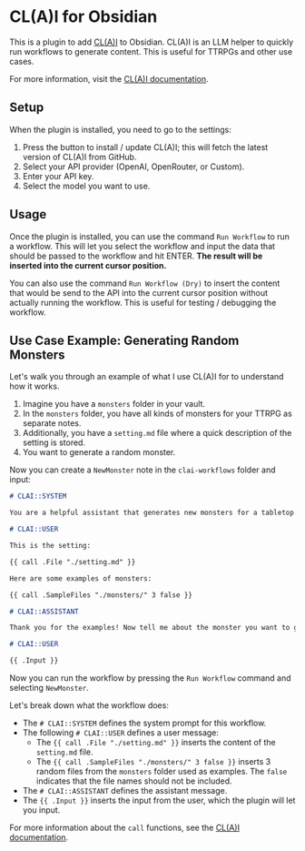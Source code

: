 # CL(A)I for Obsidian

This is a plugin to add [CL(A)I](https://github.com/BigJk/clai) to Obsidian. CL(A)I is an LLM helper to quickly run workflows to generate content. This is useful for TTRPGs and other use cases.

For more information, visit the [CL(A)I documentation](https://github.com/BigJk/clai).

## Setup

When the plugin is installed, you need to go to the settings:
1. Press the button to install / update CL(A)I; this will fetch the latest version of CL(A)I from GitHub.
2. Select your API provider (OpenAI, OpenRouter, or Custom).
3. Enter your API key.
4. Select the model you want to use.

## Usage

Once the plugin is installed, you can use the command `Run Workflow` to run a workflow. This will let you select the workflow and input the data that should be passed to the workflow and hit ENTER. **The result will be inserted into the current cursor position.**

You can also use the command `Run Workflow (Dry)` to insert the content that would be send to the API into the current cursor position without actually running the workflow. This is useful for testing / debugging the workflow.

## Use Case Example: Generating Random Monsters

Let's walk you through an example of what I use CL(A)I for to understand how it works.

1. Imagine you have a `monsters` folder in your vault.
2. In the `monsters` folder, you have all kinds of monsters for your TTRPG as separate notes.
3. Additionally, you have a `setting.md` file where a quick description of the setting is stored.
4. You want to generate a random monster.

Now you can create a `NewMonster` note in the `clai-workflows` folder and input:

```markdown
# CLAI::SYSTEM

You are a helpful assistant that generates new monsters for a tabletop roleplaying game. You will generate a new monster based on the given input.

# CLAI::USER

This is the setting:

{{ call .File "./setting.md" }}

Here are some examples of monsters:

{{ call .SampleFiles "./monsters/" 3 false }}

# CLAI::ASSISTANT

Thank you for the examples! Now tell me about the monster you want to generate.

# CLAI::USER

{{ .Input }}
```

Now you can run the workflow by pressing the `Run Workflow` command and selecting `NewMonster`.

Let's break down what the workflow does:

- The `# CLAI::SYSTEM` defines the system prompt for this workflow.
- The following `# CLAI::USER` defines a user message:
  - The `{{ call .File "./setting.md" }}` inserts the content of the `setting.md` file.
  - The `{{ call .SampleFiles "./monsters/" 3 false }}` inserts 3 random files from the `monsters` folder used as examples. The `false` indicates that the file names should not be included.
- The `# CLAI::ASSISTANT` defines the assistant message.
- The `{{ .Input }}` inserts the input from the user, which the plugin will let you input.

For more information about the `call` functions, see the [CL(A)I documentation](https://github.com/BigJk/clai). 